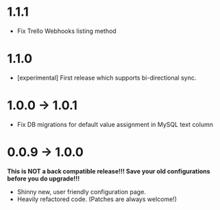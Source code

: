 
# 1.1.1

* Fix Trello Webhooks listing method

# 1.1.0

* [experimental] First release which supports bi-directional sync.

# 1.0.0 -> 1.0.1

* Fix DB migrations for default value assignment in MySQL text column

# 0.0.9 -> 1.0.0

**This is NOT a back compatible release!!! Save your old configurations before you do upgrade!!!**

* Shinny new, user friendly configuration page.
* Heavily refactored code. (Patches are always welcome!)
